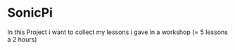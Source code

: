 # SonicPi
In this Project i want to collect my lessons i gave in a workshop (= 5 lessons a 2 hours)
